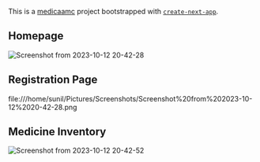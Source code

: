 This is a [medicaamc](https://medicaamc.vercel.app//) project bootstrapped with [`create-next-app`](https://github.com/vercel/next.js/tree/canary/packages/create-next-app).

## Homepage
![Screenshot from 2023-10-12 20-42-28](https://github.com/sunilsinghrana/medic-aamc/assets/90997981/12750710-4491-4611-97b4-62d8cde051af)

## Registration Page
file:///home/sunil/Pictures/Screenshots/Screenshot%20from%202023-10-12%2020-42-28.png

## Medicine Inventory
![Screenshot from 2023-10-12 20-42-52](https://github.com/sunilsinghrana/medic-aamc/assets/90997981/e541a9f0-22dd-4121-bede-bf326d4deb05)


